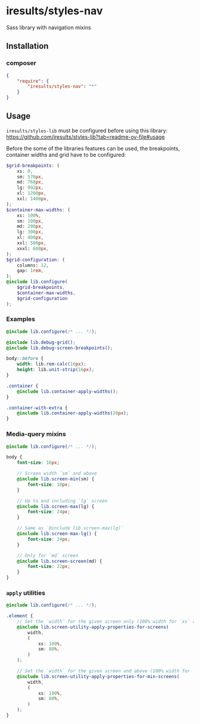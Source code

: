 # iresults/styles-nav

Sass library with navigation mixins

## Installation

### composer

```json
{
    "require": {
        "iresults/styles-nav": "*"
    }
}
```

## Usage

`iresults/styles-lib` must be configured before using this library: https://github.com/iresults/styles-lib?tab=readme-ov-file#usage

Before the some of the libraries features can be used, the breakpoints, container widths and grid have to be configured:

```scss
$grid-breakpoints: (
    xs: 0,
    sm: 576px,
    md: 768px,
    lg: 992px,
    xl: 1200px,
    xxl: 1400px,
);
$container-max-widths: (
    xs: 100%,
    sm: 100px,
    md: 200px,
    lg: 300px,
    xl: 400px,
    xxl: 500px,
    xxxl: 600px,
);
$grid-configuration: (
    columns: 12,
    gap: 1rem,
);
@include lib.configure(
    $grid-breakpoints,
    $container-max-widths,
    $grid-configuration
);
```

### Examples

```scss
@include lib.configure(/* ... */);

@include lib.debug-grid();
@include lib.debug-screen-breakpoints();

body::before {
    width: lib.rem-calc(16px);
    height: lib.unit-strip(16px);
}

.container {
    @include lib.container-apply-widths();
}

.container-with-extra {
    @include lib.container-apply-widths(20px);
}
```

### Media-query mixins

```scss
@include lib.configure(/* ... */);

body {
    font-size: 16px;

    // Screen width `sm` and above
    @include lib.screen-min(sm) {
        font-size: 18px;
    }

    // Up to and including `lg` screen
    @include lib.screen-max(lg) {
        font-size: 24px;
    }

    // Same as `@include lib.screen-max(lg)`
    @include lib.screen-max-lg() {
        font-size: 24px;
    }

    // Only for `md` screen
    @include lib.screen-screen(md) {
        font-size: 22px;
    }
}
```

### `apply` utilities

```scss
@include lib.configure(/* ... */);

.element {
    // Set the `width` for the given screen only (100% width for `xs` and 80% for `sm`)
    @include lib.screen-utility-apply-properties-for-screens(
        width,
        (
            xs: 100%,
            sm: 80%,
        )
    );

    // Set the `width` for the given screen and above (100% width for `xs` and 80% for `sm`, `md`, …)
    @include lib.screen-utility-apply-properties-for-min-screens(
        width,
        (
            xs: 100%,
            sm: 80%,
        )
    );
}
```
